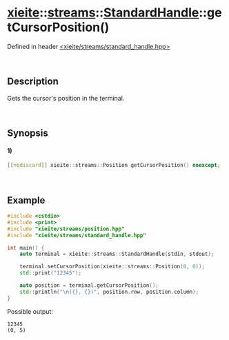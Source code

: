 # [xieite](../../../../../xieite.md)\:\:[streams](../../../../../streams.md)\:\:[StandardHandle](../../../standard_handle.md)\:\:getCursorPosition\(\)
Defined in header [<xieite/streams/standard_handle.hpp>](../../../../../../include/xieite/streams/standard_handle.hpp)

&nbsp;

## Description
Gets the cursor's position in the terminal.

&nbsp;

## Synopsis
#### 1)
```cpp
[[nodiscard]] xieite::streams::Position getCursorPosition() noexcept;
```

&nbsp;

## Example
```cpp
#include <cstdio>
#include <print>
#include "xieite/streams/position.hpp"
#include "xieite/streams/standard_handle.hpp"

int main() {
    auto terminal = xieite::streams::StandardHandle(stdin, stdout);

    terminal.setCursorPosition(xieite::streams::Position(0, 0));
    std::print("12345");

    auto position = terminal.getCursorPosition();
    std::println("\n({}, {})", position.row, position.column);
}
```
Possible output:
```
12345
(0, 5)
```
